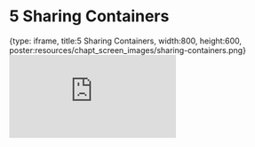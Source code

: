 # 5 Sharing Containers
 
{type: iframe, title:5 Sharing Containers, width:800, height:600, poster:resources/chapt_screen_images/sharing-containers.png}
![](http://hutchdatascience.org/Containers_for_Scientists/sharing-containers.html)
 

 
